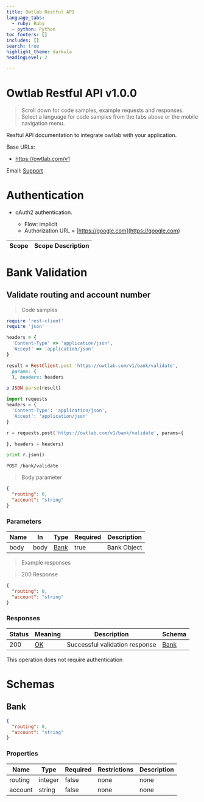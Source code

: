 ```yaml
---
title: Owtlab Restful API
language_tabs:
  - ruby: Ruby
  - python: Python
toc_footers: []
includes: []
search: true
highlight_theme: darkula
headingLevel: 2

---
```


<h1 id="owtlab-restful-api">Owtlab Restful API v1.0.0</h1>

> Scroll down for code samples, example requests and responses. Select a language for code samples from the tabs above or the mobile navigation menu.

Resftul API documentation to integrate owtlab with your application.

Base URLs:

* <a href="https://owtlab.com/v1">https://owtlab.com/v1</a>

Email: <a href="mailto:support@owtlab.com">Support</a> 

# Authentication

- oAuth2 authentication. 

    - Flow: implicit
    - Authorization URL = [https://google.com](https://google.com)

|Scope|Scope Description|
|---|---|

<h1 id="owtlab-restful-api-bank-validation">Bank Validation</h1>

## Validate routing and account number

> Code samples

```ruby
require 'rest-client'
require 'json'

headers = {
  'Content-Type' => 'application/json',
  'Accept' => 'application/json'
}

result = RestClient.post 'https://owtlab.com/v1/bank/validate',
  params: {
  }, headers: headers

p JSON.parse(result)

```

```python
import requests
headers = {
  'Content-Type': 'application/json',
  'Accept': 'application/json'
}

r = requests.post('https://owtlab.com/v1/bank/validate', params={

}, headers = headers)

print r.json()

```

`POST /bank/validate`

> Body parameter

```json
{
  "routing": 0,
  "account": "string"
}
```

<h3 id="validate-routing-and-account-number-parameters">Parameters</h3>

|Name|In|Type|Required|Description|
|---|---|---|---|---|
|body|body|[Bank](#schemabank)|true|Bank Object|

> Example responses

> 200 Response

```json
{
  "routing": 0,
  "account": "string"
}
```

<h3 id="validate-routing-and-account-number-responses">Responses</h3>

|Status|Meaning|Description|Schema|
|---|---|---|---|
|200|[OK](https://tools.ietf.org/html/rfc7231#section-6.3.1)|Successful validation response|[Bank](#schemabank)|

<aside class="success">
This operation does not require authentication
</aside>

# Schemas

<h2 id="tocSbank">Bank</h2>

<a id="schemabank"></a>

```json
{
  "routing": 0,
  "account": "string"
}

```

### Properties

|Name|Type|Required|Restrictions|Description|
|---|---|---|---|---|
|routing|integer|false|none|none|
|account|string|false|none|none|


